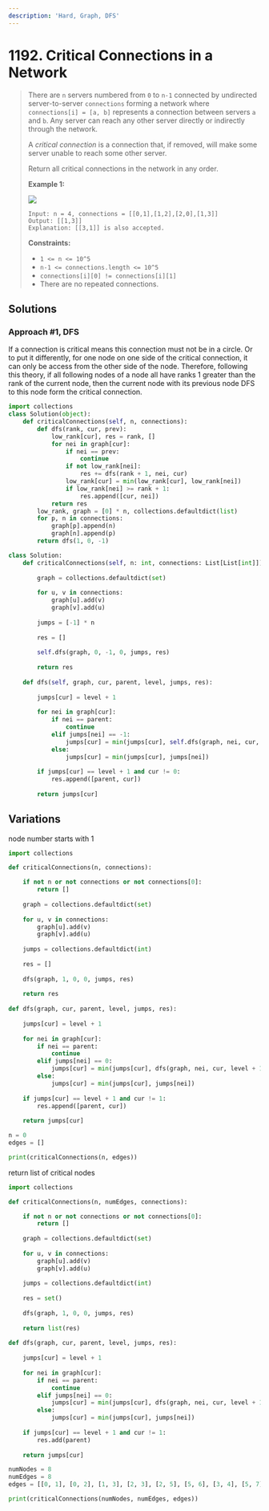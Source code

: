 ```yaml
---
description: 'Hard, Graph, DFS'
---
```


# 1192. Critical Connections in a Network

> There are `n` servers numbered from `0` to `n-1` connected by undirected server-to-server `connections` forming a network where `connections[i] = [a, b]` represents a connection between servers `a` and `b`. Any server can reach any other server directly or indirectly through the network.
>
> A _critical connection_ is a connection that, if removed, will make some server unable to reach some other server.
>
> Return all critical connections in the network in any order.
>
> **Example 1:**
>
> ![](https://assets.leetcode.com/uploads/2019/09/03/1537_ex1_2.png)
>
> ```text
> Input: n = 4, connections = [[0,1],[1,2],[2,0],[1,3]]
> Output: [[1,3]]
> Explanation: [[3,1]] is also accepted.
> ```
>
> **Constraints:**
>
> * `1 <= n <= 10^5`
> * `n-1 <= connections.length <= 10^5`
> * `connections[i][0] != connections[i][1]`
> * There are no repeated connections.

## Solutions

### Approach \#1, DFS

If a connection is critical means this connection must not be in a circle. Or to put it differently, for one node on one side of the critical connection, it can only be access from the other side of the node. Therefore, following this theory, if all following nodes of a node all have ranks 1 greater than the rank of the current node, then the current node with its previous node DFS to this node form the critical connection.

```python
import collections
class Solution(object):
    def criticalConnections(self, n, connections):
        def dfs(rank, cur, prev):
            low_rank[cur], res = rank, []
            for nei in graph[cur]:
                if nei == prev:
                    continue
                if not low_rank[nei]:
                    res += dfs(rank + 1, nei, cur)
                low_rank[cur] = min(low_rank[cur], low_rank[nei])
                if low_rank[nei] >= rank + 1:
                    res.append([cur, nei])
            return res
        low_rank, graph = [0] * n, collections.defaultdict(list)
        for p, n in connections:
            graph[p].append(n)
            graph[n].append(p)            
        return dfs(1, 0, -1)
```

```python
class Solution:
    def criticalConnections(self, n: int, connections: List[List[int]]) -> List[List[int]]:
        
        graph = collections.defaultdict(set)
        
        for u, v in connections:
            graph[u].add(v)
            graph[v].add(u)
            
        jumps = [-1] * n
        
        res = []
        
        self.dfs(graph, 0, -1, 0, jumps, res)
        
        return res
        
    def dfs(self, graph, cur, parent, level, jumps, res):
        
        jumps[cur] = level + 1
        
        for nei in graph[cur]:
            if nei == parent:
                continue
            elif jumps[nei] == -1:
                jumps[cur] = min(jumps[cur], self.dfs(graph, nei, cur, level + 1, jumps, res))
            else:
                jumps[cur] = min(jumps[cur], jumps[nei])
            
        if jumps[cur] == level + 1 and cur != 0:
            res.append([parent, cur])
        
        return jumps[cur]
```

## Variations

node number starts with 1

```python
import collections

def criticalConnections(n, connections):

    if not n or not connections or not connections[0]:
        return []
        
    graph = collections.defaultdict(set)
    
    for u, v in connections:
        graph[u].add(v)
        graph[v].add(u)
        
    jumps = collections.defaultdict(int)
    
    res = []
    
    dfs(graph, 1, 0, 0, jumps, res)
    
    return res
    
def dfs(graph, cur, parent, level, jumps, res):
    
    jumps[cur] = level + 1
    
    for nei in graph[cur]:
        if nei == parent:
            continue
        elif jumps[nei] == 0:
            jumps[cur] = min(jumps[cur], dfs(graph, nei, cur, level + 1, jumps, res))
        else:
            jumps[cur] = min(jumps[cur], jumps[nei])
        
    if jumps[cur] == level + 1 and cur != 1:
        res.append([parent, cur])
    
    return jumps[cur]

n = 0
edges = []

print(criticalConnections(n, edges))
```

return list of critical nodes

```python
import collections

def criticalConnections(n, numEdges, connections):

    if not n or not connections or not connections[0]:
        return []
        
    graph = collections.defaultdict(set)
    
    for u, v in connections:
        graph[u].add(v)
        graph[v].add(u)
        
    jumps = collections.defaultdict(int)
    
    res = set()
    
    dfs(graph, 1, 0, 0, jumps, res)
    
    return list(res)
    
def dfs(graph, cur, parent, level, jumps, res):
    
    jumps[cur] = level + 1
    
    for nei in graph[cur]:
        if nei == parent:
            continue
        elif jumps[nei] == 0:
            jumps[cur] = min(jumps[cur], dfs(graph, nei, cur, level + 1, jumps, res))
        else:
            jumps[cur] = min(jumps[cur], jumps[nei])
        
    if jumps[cur] == level + 1 and cur != 1:
        res.add(parent)
    
    return jumps[cur]

numNodes = 8
numEdges = 8
edges = [[0, 1], [0, 2], [1, 3], [2, 3], [2, 5], [5, 6], [3, 4], [5, 7], [2,4]]

print(criticalConnections(numNodes, numEdges, edges))
```

